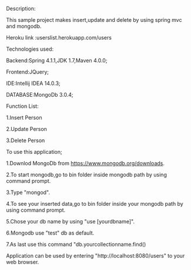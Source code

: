 Description:

This sample  project makes insert,update and delete by using spring mvc and mongodb.

Heroku link :userslist.herokuapp.com/users

Technologies used:

Backend:Spring 4.1.1,JDK 1.7,Maven 4.0.0;

Frontend:JQuery;

IDE:Intellij IDEA 14.0.3;

DATABASE:MongoDb 3.0.4;

Function List:

1.Insert Person

2.Update Person

3.Delete Person

To use this application;

1.Downlod MongoDb from https://www.mongodb.org/downloads.

2.To start mongodb,go to bin folder inside mongodb path by using command prompt.

3.Type "mongod".

4.To see your inserted data,go to bin folder inside your mongodb path by using command prompt.

5.Chose your db name by using "use [yourdbname]".

6.Mongodb use  "test" db as default.

7.As last use this command "db.yourcollectionname.find()


Application can be used by entering "http://localhost:8080/users" to your web browser.
